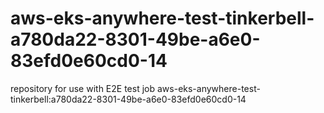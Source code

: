 # aws-eks-anywhere-test-tinkerbell-a780da22-8301-49be-a6e0-83efd0e60cd0-14
repository for use with E2E test job aws-eks-anywhere-test-tinkerbell:a780da22-8301-49be-a6e0-83efd0e60cd0-14
